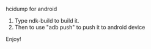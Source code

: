 hcidump for android

1) Type ndk-build to build it.
2) Then to use "adb push" to push it to android device

Enjoy!
